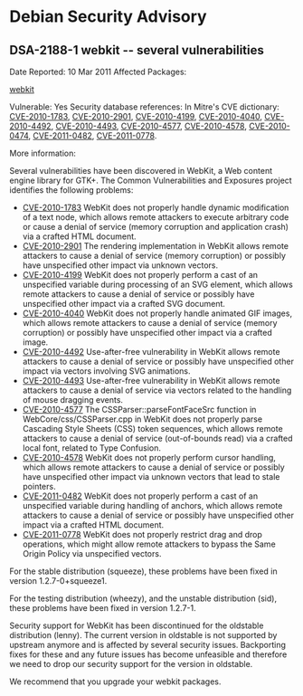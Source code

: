 
Debian Security Advisory
========================


DSA-2188-1 webkit -- several vulnerabilities
--------------------------------------------



Date Reported:
10 Mar 2011
Affected Packages:

[webkit](https://packages.debian.org/src:webkit)

Vulnerable:
Yes
Security database references:
In Mitre's CVE dictionary: [CVE-2010-1783](https://security-tracker.debian.org/tracker/CVE-2010-1783), [CVE-2010-2901](https://security-tracker.debian.org/tracker/CVE-2010-2901), [CVE-2010-4199](https://security-tracker.debian.org/tracker/CVE-2010-4199), [CVE-2010-4040](https://security-tracker.debian.org/tracker/CVE-2010-4040), [CVE-2010-4492](https://security-tracker.debian.org/tracker/CVE-2010-4492), [CVE-2010-4493](https://security-tracker.debian.org/tracker/CVE-2010-4493), [CVE-2010-4577](https://security-tracker.debian.org/tracker/CVE-2010-4577), [CVE-2010-4578](https://security-tracker.debian.org/tracker/CVE-2010-4578), [CVE-2010-0474](https://security-tracker.debian.org/tracker/CVE-2010-0474), [CVE-2011-0482](https://security-tracker.debian.org/tracker/CVE-2011-0482), [CVE-2011-0778](https://security-tracker.debian.org/tracker/CVE-2011-0778).  

More information:

Several vulnerabilities have been discovered in WebKit, a Web content engine
library for GTK+. The Common Vulnerabilities and Exposures project identifies
the following problems:


* [CVE-2010-1783](https://security-tracker.debian.org/tracker/CVE-2010-1783)
WebKit does not properly handle dynamic modification of a text node, which
 allows remote attackers to execute arbitrary code or cause a denial of service
 (memory corruption and application crash) via a crafted HTML
 document.
* [CVE-2010-2901](https://security-tracker.debian.org/tracker/CVE-2010-2901)
The rendering implementation in WebKit allows remote attackers to cause a
 denial of service (memory corruption) or possibly have unspecified other
 impact via unknown vectors.
* [CVE-2010-4199](https://security-tracker.debian.org/tracker/CVE-2010-4199)
WebKit does not properly perform a cast of an unspecified variable during
 processing of an SVG <use> element, which allows remote attackers to cause a
 denial of service or possibly have unspecified other impact via a crafted SVG
 document.
* [CVE-2010-4040](https://security-tracker.debian.org/tracker/CVE-2010-4040)
WebKit does not properly handle animated GIF images, which allows remote
 attackers to cause a denial of service (memory corruption) or possibly have
 unspecified other impact via a crafted image.
* [CVE-2010-4492](https://security-tracker.debian.org/tracker/CVE-2010-4492)
Use-after-free vulnerability in WebKit allows remote attackers to cause a
 denial of service or possibly have unspecified other impact via vectors
 involving SVG animations.
* [CVE-2010-4493](https://security-tracker.debian.org/tracker/CVE-2010-4493)
Use-after-free vulnerability in WebKit allows remote attackers to cause a
 denial of service via vectors related to the handling of mouse dragging
 events.
* [CVE-2010-4577](https://security-tracker.debian.org/tracker/CVE-2010-4577)
The CSSParser::parseFontFaceSrc function in WebCore/css/CSSParser.cpp in
 WebKit does not properly parse Cascading Style Sheets (CSS) token sequences,
 which allows remote attackers to cause a denial of service (out-of-bounds
 read) via a crafted local font, related to Type Confusion.
* [CVE-2010-4578](https://security-tracker.debian.org/tracker/CVE-2010-4578)
WebKit does not properly perform cursor handling, which allows remote
 attackers to cause a denial of service or possibly have unspecified other
 impact via unknown vectors that lead to stale pointers.
* [CVE-2011-0482](https://security-tracker.debian.org/tracker/CVE-2011-0482)
WebKit does not properly perform a cast of an unspecified variable during
 handling of anchors, which allows remote attackers to cause a denial of
 service or possibly have unspecified other impact via a crafted HTML
 document.
* [CVE-2011-0778](https://security-tracker.debian.org/tracker/CVE-2011-0778)
WebKit does not properly restrict drag and drop operations, which might
 allow remote attackers to bypass the Same Origin Policy via unspecified
 vectors.


For the stable distribution (squeeze), these problems have been fixed
in version 1.2.7-0+squeeze1.


For the testing distribution (wheezy), and the unstable distribution (sid),
these problems have been fixed in version 1.2.7-1.


Security support for WebKit has been discontinued for the oldstable
distribution (lenny). The current version in oldstable is not supported by
upstream anymore and is affected by several security issues. Backporting fixes
for these and any future issues has become unfeasible and therefore we need to
drop our security support for the version in oldstable.


We recommend that you upgrade your webkit packages.





